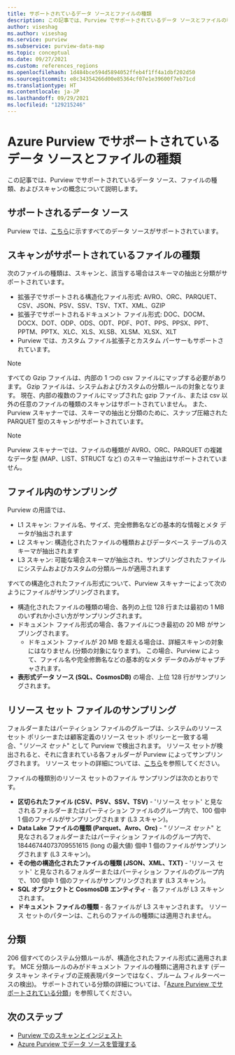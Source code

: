 ```yaml
---
title: サポートされているデータ ソースとファイルの種類
description: この記事では、Purview でサポートされているデータ ソースとファイルの種類に関する概念について説明します。
author: viseshag
ms.author: viseshag
ms.service: purview
ms.subservice: purview-data-map
ms.topic: conceptual
ms.date: 09/27/2021
ms.custom: references_regions
ms.openlocfilehash: 1d484bce594d5894052ffeb4f1ff4a1dbf202d50
ms.sourcegitcommit: e8c34354266d00e85364cf07e1e39600f7eb71cd
ms.translationtype: HT
ms.contentlocale: ja-JP
ms.lasthandoff: 09/29/2021
ms.locfileid: "129215246"
---
```

# <a name="supported-data-sources-and-file-types-in-azure-purview"></a>Azure Purview でサポートされているデータ ソースとファイルの種類

この記事では、Purview でサポートされているデータ ソース、ファイルの種類、およびスキャンの概念について説明します。

## <a name="supported-data-sources"></a>サポートされるデータ ソース

Purview では、[こちら](purview-connector-overview.md)に示すすべてのデータ ソースがサポートされています。

## <a name="file-types-supported-for-scanning"></a>スキャンがサポートされているファイルの種類

次のファイルの種類は、スキャンと、該当する場合はスキーマの抽出と分類がサポートされています。

- 拡張子でサポートされる構造化ファイル形式: AVRO、ORC、PARQUET、CSV、JSON、PSV、SSV、TSV、TXT、XML、GZIP
- 拡張子でサポートされるドキュメント ファイル形式: DOC、DOCM、DOCX、DOT、ODP、ODS、ODT、PDF、POT、PPS、PPSX、PPT、PPTM、PPTX、XLC、XLS、XLSB、XLSM、XLSX、XLT
- Purview では、カスタム ファイル拡張子とカスタム パーサーもサポートされています。
 
> [!Note]
> すべての Gzip ファイルは、内部の 1 つの csv ファイルにマップする必要があります。 Gzip ファイルは、システムおよびカスタムの分類ルールの対象となります。 現在、内部の複数のファイルにマップされた gzip ファイル、または csv 以外の任意のファイルの種類のスキャンはサポートされていません。 また、Purview スキャナーでは、スキーマの抽出と分類のために、スナップ圧縮された PARQUET 型のスキャンがサポートされています。 

> [!Note]
> Purview スキャナーでは、ファイルの種類が AVRO、ORC、PARQUET の複雑なデータ型 (MAP、LIST、STRUCT など) のスキーマ抽出はサポートされていません。   

## <a name="sampling-within-a-file"></a>ファイル内のサンプリング

Purview の用語では、
- L1 スキャン: ファイル名、サイズ、完全修飾名などの基本的な情報とメタ データが抽出されます
- L2 スキャン: 構造化されたファイルの種類およびデータベース テーブルのスキーマが抽出されます
- L3 スキャン: 可能な場合スキーマが抽出され、サンプリングされたファイルにシステムおよびカスタムの分類ルールが適用されます

すべての構造化されたファイル形式について、Purview スキャナーによって次のようにファイルがサンプリングされます。

- 構造化されたファイルの種類の場合、各列の上位 128 行または最初の 1 MB のいずれか小さい方がサンプリングされます。
- ドキュメント ファイル形式の場合、各ファイルにつき最初の 20 MB がサンプリングされます。
    - ドキュメント ファイルが 20 MB を超える場合は、詳細スキャンの対象にはなりません (分類の対象になります)。 この場合、Purview によって、ファイル名や完全修飾名などの基本的なメタ データのみがキャプチャされます。
- **表形式データ ソース (SQL、CosmosDB)** の場合、上位 128 行がサンプリングされます。 

## <a name="resource-set-file-sampling"></a>リソース セット ファイルのサンプリング

フォルダーまたはパーティション ファイルのグループは、システムのリソース セット ポリシーまたは顧客定義のリソース セット ポリシーと一致する場合、"*リソース セット*" として Purview で検出されます。 リソース セットが検出されると、それに含まれている各フォルダーが Purview によってサンプリングされます。 リソース セットの詳細については、[こちら](concept-resource-sets.md)を参照してください。

ファイルの種類別のリソース セットのファイル サンプリングは次のとおりです。

- **区切られたファイル (CSV、PSV、SSV、TSV)** - 'リソース セット' と見なされるフォルダーまたはパーティション ファイルのグループ内で、100 個中 1 個のファイルがサンプリングされます (L3 スキャン)。
- **Data Lake ファイルの種類 (Parquet、Avro、Orc)** - "*リソース セット*" と見なされるフォルダーまたはパーティション ファイルのグループ内で、18446744073709551615 (long の最大値) 個中 1 個のファイルがサンプリングされます (L3 スキャン)。
- **その他の構造化されたファイルの種類 (JSON、XML、TXT)** - 'リソース セット' と見なされるフォルダーまたはパーティション ファイルのグループ内で、100 個中 1 個のファイルがサンプリングされます (L3 スキャン)。
- **SQL オブジェクトと CosmosDB エンティティ** - 各ファイルが L3 スキャンされます。
- **ドキュメント ファイルの種類** - 各ファイルが L3 スキャンされます。 リソース セットのパターンは、これらのファイルの種類には適用されません。

## <a name="classification"></a>分類

206 個すべてのシステム分類ルールが、構造化されたファイル形式に適用されます。 MCE 分類ルールのみがドキュメント ファイルの種類に適用されます (データ スキャン ネイティブの正規表現パターンではなく、ブルーム フィルターベースの検出)。 サポートされている分類の詳細については、「[Azure Purview でサポートされている分類](supported-classifications.md)」を参照してください。

## <a name="next-steps"></a>次のステップ

- [Purview でのスキャンとインジェスト](concept-scans-and-ingestion.md)
- [Azure Purview でデータ ソースを管理する](manage-data-sources.md)
